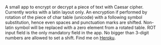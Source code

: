 A small app to encrypt or decrypt a piece of text with Caesar cipher. Currently works with a latin layout only.
An encryption if performed by rotation of the piece of char table (unicode) with a following symbol substitution, hence even spaces and punctuation marks are shifted. Non-latin symbol will be replaced with a zero element from a rotated table. ROT input field is the only mandatory field in the app. No bigger than 3-digit numbers are allowed to set a shift.
Find me on [Heroku](https://dry-bastion-45318.herokuapp.com).
